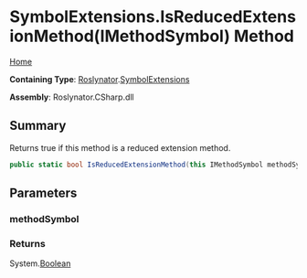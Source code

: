 # SymbolExtensions\.IsReducedExtensionMethod\(IMethodSymbol\) Method

[Home](../../../README.md)

**Containing Type**: [Roslynator](../../README.md)\.[SymbolExtensions](../README.md)

**Assembly**: Roslynator\.CSharp\.dll

## Summary

Returns true if this method is a reduced extension method\.

```csharp
public static bool IsReducedExtensionMethod(this IMethodSymbol methodSymbol)
```

## Parameters

### methodSymbol





### Returns

System\.[Boolean](https://docs.microsoft.com/en-us/dotnet/api/system.boolean)

